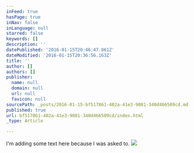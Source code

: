 ```yaml
---
inFeed: true
hasPage: true
inNav: false
inLanguage: null
starred: false
keywords: []
description: ''
datePublished: '2016-01-15T20:46:47.861Z'
dateModified: '2016-01-15T20:36:56.163Z'
title: ''
author: []
authors: []
publisher:
  name: null
  domain: null
  url: null
  favicon: null
sourcePath: _posts/2016-01-15-bf517861-402a-41e3-9081-340d466509cd.md
published: true
url: bf517861-402a-41e3-9081-340d466509cd/index.html
_type: Article

---
```

I'm adding some text here because I was asked to.
![](https://the-grid-user-content.s3-us-west-2.amazonaws.com/43a29720-137d-4908-9c7f-93bb5ba25d79.jpg)